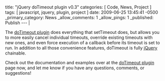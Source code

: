 title: "jQuery doTimeout plugin v0.3"
categories: [ Code, News, Project ]
tags: [ javascript, jquery, plugin, project ]
date: 2009-06-25 13:45:41 -0500
_primary_category: News
_allow_comments: 1
_allow_pings: 1
_published: Publish
--- |

The [doTimeout plugin][dotimeout] does everything that setTimeout does, but allows you to more easily cancel individual timeouts, override existing timeouts with new ones, and even force execution of a callback before its timeout is set to run. In addition to all those convenience features, doTimeout is fully [jQuery](http://jquery.com/) chainable.

Check out the documentation and examples over at the [doTimeout plugin][dotimeout] page now, and let me know if you have any questions, comments, or suggestions!

  [dotimeout]: http://benalman.com/projects/jquery-dotimeout-plugin/
